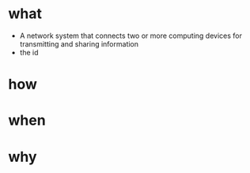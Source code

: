 # what
- A network system that connects two or more computing devices for transmitting and sharing information
- the id
# how

# when 
# why